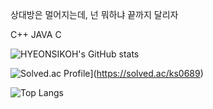 상대방은 멀어지는데, 넌 뭐하냐 
끝까지 달리자

C++ JAVA C


![HYEONSIKOH's GitHub stats](https://github-readme-stats.vercel.app/api?username=HYEONSIKOH&show_icons=true&theme=radical)

![Solved.ac Profile](http://mazassumnida.wtf/api/generate_badge?boj=ks0689)](https://solved.ac/ks0689)

![Top Langs](https://github-readme-stats.vercel.app/api/top-langs/?username=HYEONSIKOH&layout=compact&theme=radical)
